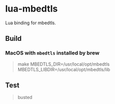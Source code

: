 # lua-mbedtls

Lua binding for mbedtls.

## Build

### MacOS with `mbedtls` installed by brew

> make MBEDTLS_DIR=/usr/local/opt/mbedtls MBEDTLS_LIBDIR=/usr/local/opt/mbedtls/lib

## Test

> busted
